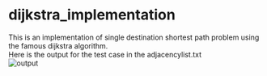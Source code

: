 # dijkstra_implementation
This is an implementation of single destination shortest path problem using the famous 
dijkstra algorithm.
<br>
Here is the output for the test case in the adjacencylist.txt<br>
![output](test_ouptut.png)
